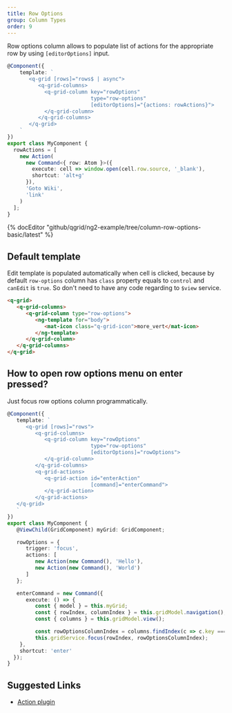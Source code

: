 ```yaml
---
title: Row Options
group: Column Types
order: 9
---
```


Row options column allows to populate list of actions for the appropriate row by using `[editorOptions]` input.

```typescript
@Component({
    template: `
       <q-grid [rows]="rows$ | async">
          <q-grid-columns>
            <q-grid-column key="rowOptions"
                           type="row-options"
                           [editorOptions]="{actions: rowActions}">
            </q-grid-column>
          </q-grid-columns>
       </q-grid>
    `
})
export class MyComponent {
  rowActions = [
    new Action(
      new Command<{ row: Atom }>({
        execute: cell => window.open(cell.row.source, '_blank'),
        shortcut: 'alt+g'
      }),
      'Goto Wiki',
      'link'
    )
  ];
}
```

{% docEditor "github/qgrid/ng2-example/tree/column-row-options-basic/latest" %}

## Default template

Edit template is populated automatically when cell is clicked, because by default `row-options` column has `class` property equals to `control` and `canEdit` is `true`. So don't need to have any code regarding to `$view` service.

```html
<q-grid>
   <q-grid-columns>
      <q-grid-column type="row-options">
         <ng-template for="body">
            <mat-icon class="q-grid-icon">more_vert</mat-icon>
         </ng-template>
      </q-grid-column>
   </q-grid-columns>
</q-grid>
```

## How to open row options menu on enter pressed?

Just focus row options column programmatically. 

```typescript
@Component({
   template: `
      <q-grid [rows]="rows">
         <q-grid-columns>
            <q-grid-column key="rowOptions"
                           type="row-options"
                           [editorOptions]="rowOptions">
            </q-grid-column>
         </q-grid-columns>
         <q-grid-actions>
            <q-grid-action id="enterAction"
                           [command]="enterCommand">
            </q-grid-action>
         </q-grid-actions>
   </q-grid>
   `
})
export class MyComponent {
   @ViewChild(GridComponent) myGrid: GridComponent;

   rowOptions = {
      trigger: 'focus',
      actions: [
         new Action(new Command(), 'Hello'),
         new Action(new Command(), 'World')
      ]
   };

   enterCommand = new Command({
      execute: () => {
         const { model } = this.myGrid;
         const { rowIndex, columnIndex } = this.gridModel.navigation();
         const { columns } = this.gridModel.view();

         const rowOptionsColumnIndex = columns.findIndex(c => c.key === 'rowOptions');
         this.gridService.focus(rowIndex, rowOptionsColumnIndex);
    },
    shortcut: 'enter'
  });
}
```

## Suggested Links

* [Action plugin](/plugin/action.html)